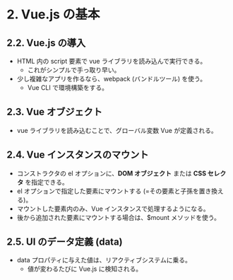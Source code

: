 # 2. Vue.js の基本

## 2.2. Vue.js の導入

- HTML 内の script 要素で vue ライブラリを読み込んで実行できる。
    - これがシンプルで手っ取り早い。
- 少し複雑なアプリを作るなら、webpack (バンドルツール) を使う。
    - Vue CLI で環境構築をする。

## 2.3. Vue オブジェクト

- vue ライブラリを読み込むことで、グローバル変数 Vue が定義される。

## 2.4. Vue インスタンスのマウント

- コンストラクタの el オプションに、**DOM オブジェクト** または **CSS セレクタ** を指定できる。
- el オプションで指定した要素にマウントする (=その要素と子孫を置き換える)。
- マウントした要素内のみ、Vue インスタンスで処理するようになる。
- 後から追加された要素にマウントする場合は、$mount メソッドを使う。

## 2.5. UI のデータ定義 (data)

- data プロパティに与えた値は、リアクティブシステムに乗る。
    - 値が変わるたびに Vue.js に検知される。
